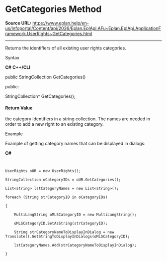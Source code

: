 # GetCategories Method

**Source URL:** https://www.eplan.help/en-us/Infoportal/Content/api/2026/Eplan.EplApi.AFu~Eplan.EplApi.ApplicationFramework.UserRights~GetCategories.html

---

Returns the identifiers of all existing user rights categories.

Syntax

**C#**
**C++/CLI**


public StringCollection GetCategories()

public:

StringCollection^ GetCategories();


#### Return Value

the category identifiers in a string collection. The names are needed in order to add a new right to an existing category.

Example

Example of getting category names that can be displayed in dialogs:

**C#**

```


UserRights oUR = new UserRights();

StringCollection oCategoryIDs = oUR.GetCategories();

List<string> lstCategoryNames = new List<string>();

foreach (String strCategoryID in oCategoryIDs)

{

    MultiLangString oMLSCategoryID = new MultiLangString();

    oMLSCategoryID.SetAsString(strCategoryID);

    String strCategoryNameToDisplayInDialog = new Translate().GetStringToDisplayInDialogs(oMLSCategoryID);

    lstCategoryNames.Add(strCategoryNameToDisplayInDialog);

}

```
